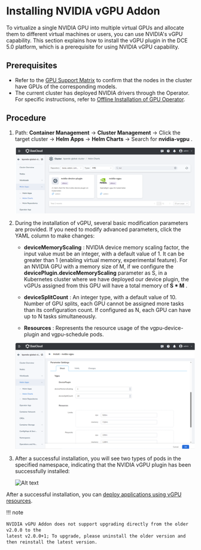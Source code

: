 # Installing NVIDIA vGPU Addon

To virtualize a single NVIDIA GPU into multiple virtual GPUs and allocate them to different virtual machines or users, you can use NVIDIA's vGPU capability.
This section explains how to install the vGPU plugin in the DCE 5.0 platform, which is a prerequisite for using NVIDIA vGPU capability.

## Prerequisites

- Refer to the [GPU Support Matrix](../../gpu_matrix.md) to confirm that the nodes in the cluster have GPUs of the corresponding models.
- The current cluster has deployed NVIDIA drivers through the Operator. For specific instructions, refer to [Offline Installation of GPU Operator](../install_nvidia_driver_of_operator.md).

## Procedure

1. Path: __Container Management__ -> __Cluster Management__ -> Click the target cluster -> __Helm Apps__ -> __Helm Charts__ -> Search for __nvidia-vgpu__ .

    ![Alt text](../../images/vgpu-addon.png)

2. During the installation of vGPU, several basic modification parameters are provided. If you need to modify advanced parameters, click the YAML column to make changes:

    - __deviceMemoryScaling__ : NVIDIA device memory scaling factor, the input value must be an integer, with a default value of 1. It can be greater than 1 (enabling virtual memory, experimental feature). For an NVIDIA GPU with a memory size of M, if we configure the __devicePlugin.deviceMemoryScaling__ parameter as S, in a Kubernetes cluster where we have deployed our device plugin, the vGPUs assigned from this GPU will have a total memory of __S * M__ .

    - __deviceSplitCount__ : An integer type, with a default value of 10. Number of GPU splits, each GPU cannot be assigned more tasks than its configuration count. If configured as N, each GPU can have up to N tasks simultaneously.

    - __Resources__ : Represents the resource usage of the vgpu-device-plugin and vgpu-schedule pods.

    ![Alt text](../../images/vgpu-pararm.png)

3. After a successful installation, you will see two types of pods in the specified namespace, indicating that the NVIDIA vGPU plugin has been successfully installed:

    ![Alt text](https://docs.daocloud.io/daocloud-docs-images/docs/zh/docs/kpanda/user-guide/gpu/images/vgpu-pod.png)  

After a successful installation, you can [deploy applications using vGPU resources](vgpu_user.md).

!!! note

    NVIDIA vGPU Addon does not support upgrading directly from the older v2.0.0 to the
    latest v2.0.0+1; To upgrade, please uninstall the older version and then reinstall the latest version.
